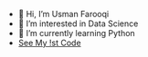 - 👋 Hi, I’m Usman Farooqi
- 👀 I’m interested in Data Science
- 🌱 I’m currently learning Python
- [See My !st Code](https://www.blackbox.ai/share/50830d79-2f4b-4e03-932d-53696379acfa)
<!---
hzusfarooqi313/hzusfarooqi313 is a ✨ special ✨ repository because its `README.md` (this file) appears on your GitHub profile.
You can click the Preview link to take a look at your changes.
--->
